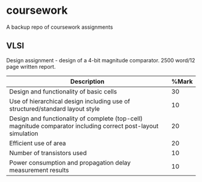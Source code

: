 # coursework
A backup repo of coursework assignments

## VLSI
Design assignment - design of a 4-bit magnitude comparator. 2500 word/12 page written report. 

| Description                                                                                                   | %Mark |
|---------------------------------------------------------------------------------------------------------------|-------|
| Design and functionality of basic cells                                                                       | 30    |
| Use of hierarchical design including use of structured/standard layout style                                  | 10    |
| Design and functionality of complete (top-cell) magnitude comparator including correct post-layout simulation | 20    |
| Efficient use of area                                                                                         | 20    |
| Number of transistors used                                                                                    | 10    |
| Power consumption and propagation delay measurement results                                                   | 10    |

